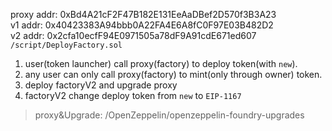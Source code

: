 
proxy addr: 0xBd4A21cF2F47B182E131EeAaDBef2D570f3B3A23<br>
v1 addr: 0x40423383A94bbb0A22FA4E6A8fC0F97E03B482D2<br>
v2 addr: 0x2cfa10ecfF94E0971505a78dF9A91cdE671ed607<br>
`/script/DeployFactory.sol`<br>


1. user(token launcher) call proxy(factory) to deploy token(with `new`).
2. any user can only call proxy(factory) to mint(only through owner) token.
3. deploy factoryV2 and upgrade proxy
4. factoryV2 change deploy token from `new` to `EIP-1167`

> proxy&Upgrade: /OpenZeppelin/openzeppelin-foundry-upgrades